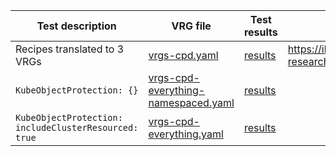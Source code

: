 
| Test description | VRG file | Test results | Slack link
| ------------     | -------------| --- | --- 
| Recipes translated to 3 VRGs | [vrgs-cpd.yaml](vrgs-cpd.yaml)|[results](test1results.md) | https://ibm-research.slack.com/archives/G01EC1VVA56/p1661300185045649
| `KubeObjectProtection: {}` | [vrgs-cpd-everything-namespaced.yaml](vrgs-cpd-everything-namespaced.yaml)|[results]()
| `KubeObjectProtection: includeClusterResourced: true` | [vrgs-cpd-everything.yaml](vrgs-cpd-everything.yaml)|[results]()
